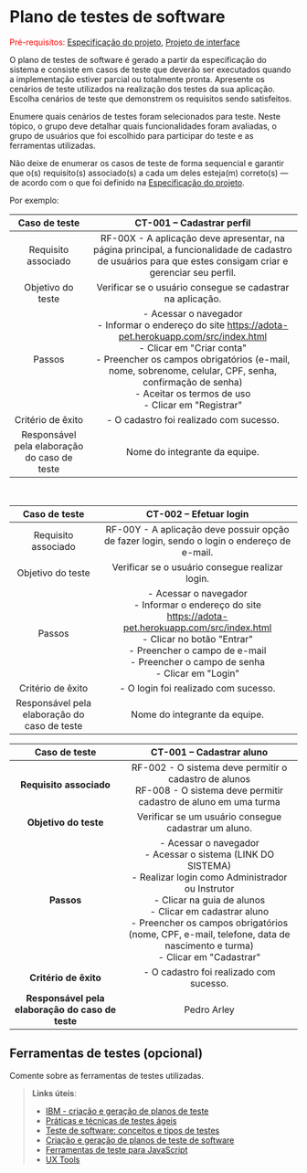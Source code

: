 # Plano de testes de software

<span style="color:red">Pré-requisitos: <a href="02-Especificacao.md"> Especificação do projeto</a></span>, <a href="05-Projeto-interface.md"> Projeto de interface</a>

O plano de testes de software é gerado a partir da especificação do sistema e consiste em casos de teste que deverão ser executados quando a implementação estiver parcial ou totalmente pronta. Apresente os cenários de teste utilizados na realização dos testes da sua aplicação. Escolha cenários de teste que demonstrem os requisitos sendo satisfeitos.

Enumere quais cenários de testes foram selecionados para teste. Neste tópico, o grupo deve detalhar quais funcionalidades foram avaliadas, o grupo de usuários que foi escolhido para participar do teste e as ferramentas utilizadas.

Não deixe de enumerar os casos de teste de forma sequencial e garantir que o(s) requisito(s) associado(s) a cada um deles esteja(m) correto(s) — de acordo com o que foi definido na <a href="02-Especificacao.md">Especificação do projeto</a>.

Por exemplo:

| **Caso de teste**  | **CT-001 – Cadastrar perfil**  |
|:---: |:---: |
| Requisito associado | RF-00X - A aplicação deve apresentar, na página principal, a funcionalidade de cadastro de usuários para que estes consigam criar e gerenciar seu perfil. |
| Objetivo do teste | Verificar se o usuário consegue se cadastrar na aplicação. |
| Passos | - Acessar o navegador <br> - Informar o endereço do site https://adota-pet.herokuapp.com/src/index.html <br> - Clicar em "Criar conta" <br> - Preencher os campos obrigatórios (e-mail, nome, sobrenome, celular, CPF, senha, confirmação de senha) <br> - Aceitar os termos de uso <br> - Clicar em "Registrar" |
| Critério de êxito | - O cadastro foi realizado com sucesso. |
| Responsável pela elaboração do caso de teste | Nome do integrante da equipe. |

<br>

| **Caso de teste**  | **CT-002 – Efetuar login**  |
|:---: |:---: |
| Requisito associado | RF-00Y - A aplicação deve possuir opção de fazer login, sendo o login o endereço de e-mail. |
| Objetivo do teste | Verificar se o usuário consegue realizar login. |
| Passos | - Acessar o navegador <br> - Informar o endereço do site https://adota-pet.herokuapp.com/src/index.html <br> - Clicar no botão "Entrar" <br> - Preencher o campo de e-mail <br> - Preencher o campo de senha <br> - Clicar em "Login" |
| Critério de êxito | - O login foi realizado com sucesso. |
| Responsável pela elaboração do caso de teste | Nome do integrante da equipe. |



|                 **Caso de teste**                |                                                                                                                                              **CT-001 – Cadastrar aluno**                                                                                                                                              |
| :----------------------------------------------: | :--------------------------------------------------------------------------------------------------------------------------------------------------------------------------------------------------------------------------------------------------------------------------------------------------------------------: |
|              **Requisito associado**             |                                                                                               RF-002 - O sistema deve permitir o cadastro de alunos <br> RF-008 - O sistema deve permitir cadastro de aluno em uma turma                                                                                               |
|               **Objetivo do teste**              |                                                                                                                                  Verificar se um usuário consegue cadastrar um aluno.                                                                                                                                  |
|                    **Passos**                    | - Acessar o navegador <br> - Acessar o sistema (LINK DO SISTEMA) <br> - Realizar login como Administrador ou Instrutor <br> - Clicar na guia de alunos <br> - Clicar em cadastrar aluno <br> - Preencher os campos obrigatórios (nome, CPF, e-mail, telefone, data de nascimento e turma) <br> - Clicar em "Cadastrar" |
|               **Critério de êxito**              |                                                                                                                                         - O cadastro foi realizado com sucesso.                                                                                                                                        |
| **Responsável pela elaboração do caso de teste** |                                                                                                                                                       Pedro Arley                                                                                                                                                      |









## Ferramentas de testes (opcional)

Comente sobre as ferramentas de testes utilizadas.
 
> **Links úteis**:
> - [IBM - criação e geração de planos de teste](https://www.ibm.com/developerworks/br/local/rational/criacao_geracao_planos_testes_software/index.html)
> - [Práticas e técnicas de testes ágeis](http://assiste.serpro.gov.br/serproagil/Apresenta/slides.pdf)
> - [Teste de software: conceitos e tipos de testes](https://blog.onedaytesting.com.br/teste-de-software/)
> - [Criação e geração de planos de teste de software](https://www.ibm.com/developerworks/br/local/rational/criacao_geracao_planos_testes_software/index.html)
> - [Ferramentas de teste para JavaScript](https://geekflare.com/javascript-unit-testing/)
> - [UX Tools](https://uxdesign.cc/ux-user-research-and-user-testing-tools-2d339d379dc7)
